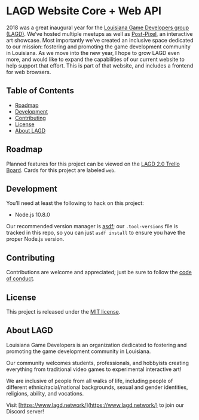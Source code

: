 # LAGD Website Core + Web API

2018 was a great inaugural year for the [Louisiana Game Developers group
(LAGD)](https://www.lagd.network/). We’ve hosted multiple meetups as well as
[Post-Pixel](https://www.post-pixel.com/), an interactive art showcase. Most
importantly we’ve created an inclusive space dedicated to our mission: fostering
and promoting the game development community in Louisiana. As we move into the
new year, I hope to grow LAGD even more, and would like to expand the
capabilities of our current website to help support that effort. This is part of
that website, and includes a frontend for web browsers.

## Table of Contents

- [Roadmap](#roadmap)
- [Development](#develop)
- [Contributing](#contributing)
- [License](#license)
- [About LAGD](#about-lagd)

## Roadmap

Planned features for this project can be viewed on the [LAGD 2.0 Trello
Board](https://trello.com/b/FbUrOlR3/lagd-20). Cards for this project are
labeled `web`.

## Development

You’ll need at least the following to hack on this project:

- Node.js 10.8.0

Our recommended version manager is [asdf](https://github.com/asdf-vm/asdf); our
`.tool-versions` file is tracked in this repo, so you can just `asdf install` to
ensure you have the proper Node.js version.

## Contributing

Contributions are welcome and appreciated; just be sure to follow the [code of
conduct](https://github.com/ngscheurich/lagd-web/blob/master/CODE_OF_CONDUCT.md).

## License

This project is released under the [MIT
license](https://github.com/ngscheurich/lagd-web/blob/master/LICENSE).

## About LAGD

Louisiana Game Developers is an organization dedicated to fostering and
promoting the game development community in Louisiana.

Our community welcomes students, professionals, and hobbyists creating
everything from traditional video games to experimental interactive art!

We are inclusive of people from all walks of life, including people of different
ethnic/racial/national backgrounds, sexual and gender identities, religions,
ability, and vocations.

Visit [https://www.lagd.network/](https://www.lagd.network/) to join our Discord
server!